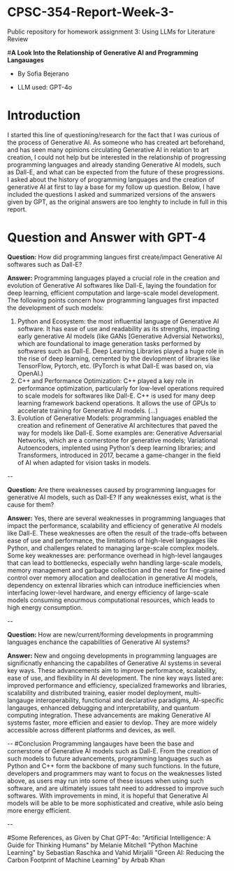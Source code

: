 # CPSC-354-Report-Week-3-
Public repository for homework assignment 3: Using LLMs for Literature Review

#**A Look Into the Relationship of Generative AI and Programming Langauages**
- By Sofia Bejerano

- LLM used: GPT-4o

# Introduction
I started this line of questioning/research for the fact that I was curious of the process of Generative AI. As someone who has created art beforehand, and has seen many opinions circulating Generative AI in relation to art creation, I could not help but be interested in the relationship of progressing programming languages and already standing Generative AI models, such as Dall-E, and what can be expected from the future of these progressions. I asked about the history of programming languages and the creation of generative AI at first to lay a base for my follow up question. Below, I have included the questions I asked and summarized versions of the answers given by GPT, as the original answers are too lenghty to include in full in this report. 

# Question and Answer with GPT-4
**Question:** How did programming langues first create/impact Generative AI softwares such as Dall-E? 

**Answer:** Programming languages played a crucial role in the creation and evolution of Generative AI softwares like Dall-E, laying the foundation for deep learning, efficient computation and large-scale model development. The following points concern how programming languages first impacted the development of such models: 
1. Python and Ecosystem: the most influential language of Generative AI software. It has ease of use and readability as its strengths, impacting early generative AI models (like GANs [Generative Adversial Networks), which are foundational to image generation tasks performed by softwares such as Dall-E. Deep Learning Libraries played a huge role in the rise of deep learning, cemented by the devlopment of libraries like TensorFlow, Pytorch, etc. (PyTorch is what Dall-E was based on, via OpenAI.)
2. C++ and Performance Optimization: C++ played a key role in performance optimization, particularly for low-level operations required to scale models for softwares like Dall-E. C++ is used for many deep learning framework backend operations. It allows the use of GPUs to accelerate training for Generative AI models.
(...)
5. Evolution of Generative Models: programming languages enabled the creation and refinement of Generative AI architectures that paved the way for models like Dall-E. Some examples are: Generative Adversarial Networks, which are a cornerstone for generative models; Variational Autoencoders, implented using Python's deep learning libraries; and Transformers, introduced in 2017, became a game-changer in the field of AI when adapted for vision tasks in models. 

--

**Question:** Are there weaknesses caused by programming languages for generative AI models, such as Dall-E? If any weaknesses exist, what is the cause for them? 

**Answer:** Yes, there are several weaknesses in programming languages that impact the performance, scalability and efficiency of generative AI models like Dall-E. These weaknesses are often the result of the trade-offs between ease of use and performance, the limitations of high-level languages like Python, and challenges related to managing large-scale complex models. Some key weaknesses are: performance overhead in high-level langauges that can lead to bottlenecks, especially wehn handling large-scale models, memory management and garbage collection and the need for fine-grained control over memory allocation and deallocation in generative AI models, dependency on extenral libraries which can introduce inefficiencies when interfacing lower-level hardware, and energy efficiency of large-scale models consuming enourmous computational resources, which leads to high energy consumption. 

--

**Question:** How are new/current/forming developments in programming languages enchance the capabilities of Generative AI systems? 

**Answer:** New and ongoing developments in programming languages are significnatly enhancing the capabilites of Generative AI systems in several key ways. These advancements aim to improve performance, scalability, ease of use, and flexibility in AI development. The nine key ways listed are: improved performance and efficiency, specialized frameworks and libraries, scalability and distributed training, easier model deployment, multi-langauge interoperability, functional and declarative paradigms, AI-specific langauges, enhanced debugging and interpretability, and quantum computing integration. These advancements are making Generative AI systems faster, more efficien and easier to devlop. They are more widely accessible across different platforms and devices, as well. 

-- 
#Conclusion 
Programming langauges have been the base and cornerstone of Generative AI models such as Dall-E. From the creation of such models to future advancements, programming languages such as Python and C++ form the backbone of many such functions. In the future, developers and programmers may want to focus on the weaknesses listed above, as users may run into some of these issues when using such software, and are ultimately issues taht need to addressed to improve such softwares. With improvements in mind, it is hopeful that Generative AI models will be able to be more sophisticated and creative, while aslo being more energy efficient. 

--

#Some References, as Given by Chat GPT-4o: 
"Artificial Intelligence: A Guide for Thinking Humans" by Melanie Mitchell
"Python Machine Learning" by Sebastian Raschka and Vahid Mirjalili
"Green AI: Reducing the Carbon Footprint of Machine Learning" by Arbab Khan

